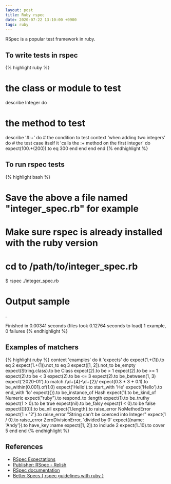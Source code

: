 ```yaml
---
layout: post
title: Ruby rspec
date: 2020-07-22 13:10:00 +0900
tags: ruby
---
```


RSpec is a popular test framework in ruby.

## To write tests in rspec
{% highlight ruby %}
# the class or module to test
describe Integer do
  # the method to test 
  describe '#:+' do
    # the condition to test
    context 'when adding two integers' do
      # the test case itself
      it 'calls the :+ method on the first integer' do
        expect(100.+(200)).to eq 300
      end
    end
  end
end
{% endhighlight %}

## To run rspec tests
{% highlight bash %}
# Save the above a file named "integer_spec.rb" for example
# Make sure rspec is already installed with the ruby version
# cd to /path/to/integer_spec.rb
$ rspec ./integer_spec.rb

# Output sample
.

Finished in 0.00341 seconds (files took 0.12764 seconds to load)
1 example, 0 failures
{% endhighlight %}

## Examples of matchers
{% highlight ruby %}
context 'examples' do
  it 'expects' do
    expect(1.+(1)).to eq 2
    expect(1.+(1)).not_to eq 3
    expect([1, 2]).not_to be_empty
    expect(String.class).to be Class
    expect(2).to be > 1
    expect(2).to be >= 1
    expect(2).to be < 3
    expect(2).to be <= 3
    expect(2).to be_between(1, 3)
    expect('2020-01').to match /\d+{4}-\d+{2}/
    expect(0.3 * 3 + 0.1).to be_within(0.001).of(1.0)
    expect('Hello').to start_with 'He'
    expect('Hello').to end_with 'lo'
    expect({}).to be_instance_of Hash
    expect(1).to be_kind_of Numeric
    expect("ruby").to respond_to :length
    expect(1).to be_truthy
    expect(1 > 0).to be true
    expect(nil).to be_falsy
    expect(1 < 0).to be false
    expect([][0]).to be_nil
    expect{1.length}.to raise_error NoMethodError
    expect{1 + '2'}.to raise_error "String can't be coerced into Integer"
    expect{1 / 0}.to raise_error ZeroDivisionError, 'divided by 0'
    expect({name: 'Andy'}).to have_key :name
    expect([1, 2]).to include 2
    expect(1..10).to cover 5
  end
end
{% endhighlight %}

## References
- [RSpec Expectations](https://rubydoc.info/gems/rspec-expectations/frames)
- [Publisher: RSpec - Relish](https://relishapp.com/rspec/)
- [RSpec documentation](https://rspec.info/documentation/)
- [Better Specs { rspec guidelines with ruby }](http://www.betterspecs.org/)
